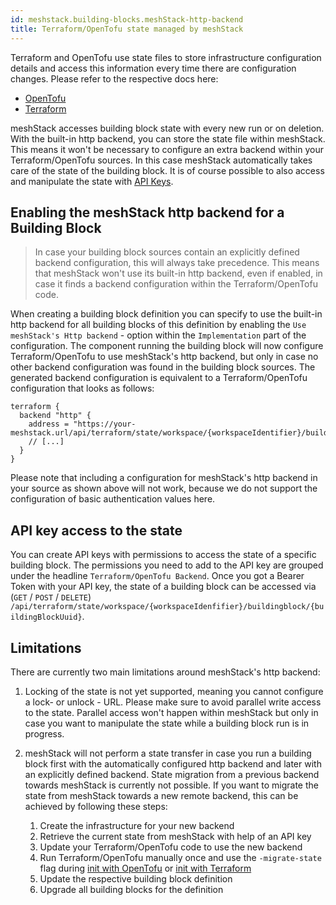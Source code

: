```yaml
---
id: meshstack.building-blocks.meshStack-http-backend
title: Terraform/OpenTofu state managed by meshStack
---
```


Terraform and OpenTofu use state files to store infrastructure configuration details and access this information every time there are configuration changes. Please refer to the respective docs here:

- [OpenTofu](https://opentofu.org/docs/language/settings/backends/configuration)
- [Terraform](https://developer.hashicorp.com/terraform/language/backend)


meshStack accesses building block state with every new run or on deletion. With the built-in http backend, you can store the state file within meshStack. This means it won't be necessary to configure an extra backend within your Terraform/OpenTofu sources. In this case meshStack automatically takes care of the state of the building block.
It is of course possible to also access and manipulate the state with [API Keys](./meshstack.how-to-API-keys.md). 

## Enabling the meshStack http backend for a Building Block

> In case your building block sources contain an explicitly defined backend configuration, this will always take precedence.
> This means that meshStack won't use its built-in http backend, even if enabled, in case it finds a backend configuration within
> the Terraform/OpenTofu code.

When creating a building block definition you can specify to use the built-in http backend for all building blocks of this definition by enabling the `Use meshStack's Http backend` - option within the `Implementation` part of the configuration.
The component running the building block will now configure Terraform/OpenTofu to use meshStack's http backend, but only in case no other backend configuration was found in the building block sources.
The generated backend configuration is equivalent to a Terraform/OpenTofu configuration that looks as follows:

```hcl
terraform {
  backend "http" {
    address = "https://your-meshstack.url/api/terraform/state/workspace/{workspaceIdentifier}/buildingblock/{buildingBlockUuid}
    // [...]
  }
}
```

Please note that including a configuration for meshStack's http backend in your source as shown above will not work, because we do not support the configuration of basic authentication values here. 

## API key access to the state

You can create API keys with permissions to access the state of a specific building block. The permissions you need to add to the API key are grouped under the headline `Terraform/OpenTofu Backend`.
Once you got a Bearer Token with your API key, the state of a building block can be accessed via\
(`GET` / `POST` / `DELETE`) `/api/terraform/state/workspace/{workspaceIdenfifier}/buildingblock/{buildingBlockUuid}`.

## Limitations

There are currently two main limitations around meshStack's http backend:

1. Locking of the state is not yet supported, meaning you cannot configure a lock- or unlock - URL. Please make sure to avoid parallel write access to the state. Parallel access won't happen within meshStack but only in case you want to manipulate the state while a building block run is in progress.
2. meshStack will not perform a state transfer in case you run a building block first with the automatically configured http backend and later with an explicitly defined backend. State migration from a previous backend towards meshStack is currently not possible. If you want to migrate the state from meshStack towards a new remote backend, this can be achieved by following these steps:

   1) Create the infrastructure for your new backend
   2) Retrieve the current state from meshStack with help of an API key
   3) Update your Terraform/OpenTofu code to use the new backend
   4) Run Terraform/OpenTofu manually once and use the `-migrate-state` flag during [init with OpenTofu](https://opentofu.org/docs/cli/commands/init/) or [init with Terraform](https://developer.hashicorp.com/terraform/cli/commands/init)
   5) Update the respective building block definition
   6) Upgrade all building blocks for the definition